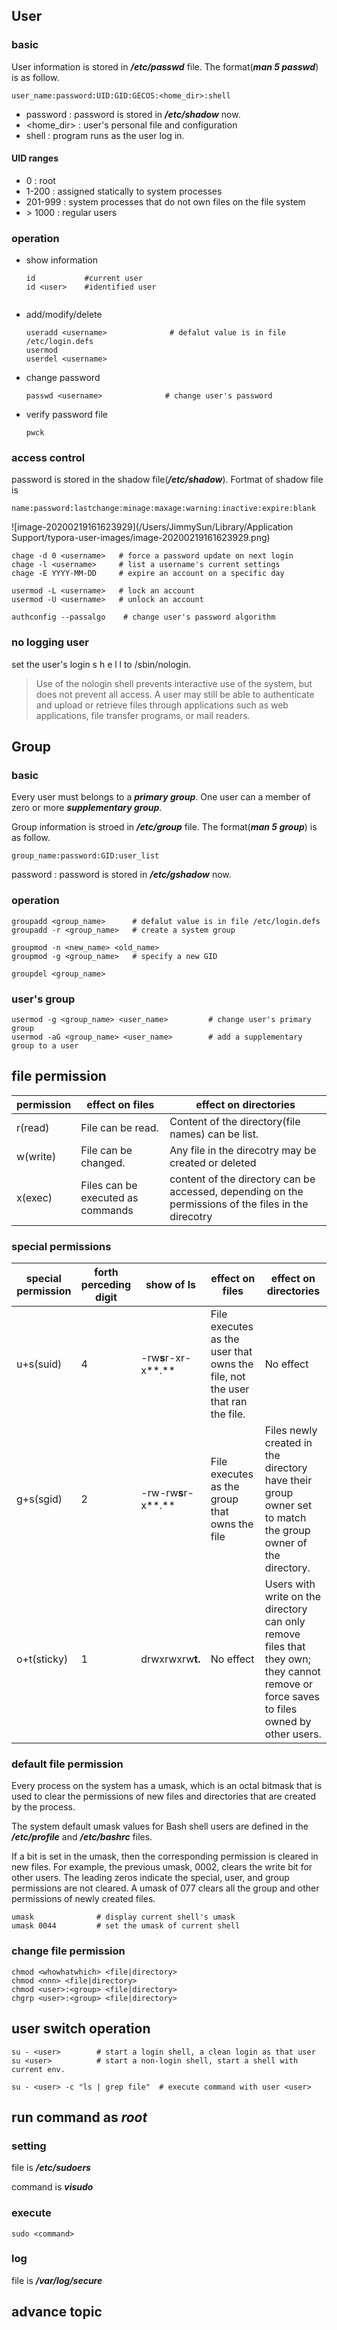 ## User

### basic

User information is stored in ***/etc/passwd*** file. The format(***man 5 passwd***) is as follow.

```
user_name:password:UID:GID:GECOS:<home_dir>:shell
```

- password : password is stored in ***/etc/shadow*** now.
- <home_dir> : user's personal file and configuration
- shell : program runs as the user log in.

#### UID ranges

- 0 : root
- 1-200 : assigned statically to system processes
- 201-999 : system processes that do not own files on the file system
- \> 1000 : regular users

### operation

- show information

  ```
  id           #current user
  id <user>    #identified user
  
  
  ```

- add/modify/delete

  ```shell
  useradd <username>              # defalut value is in file /etc/login.defs
  usermod
  userdel <username>
  ```

- change password

  ```shell
  passwd <username>              # change user's password
  ```

- verify password file

  ```shell
  pwck
  ```

  

### access control 

password is stored in the shadow file(***/etc/shadow***).  Fortmat of shadow file is 

```
name:password:lastchange:minage:maxage:warning:inactive:expire:blank
```

![image-20200219161623929](/Users/JimmySun/Library/Application Support/typora-user-images/image-20200219161623929.png)

```shell
chage -d 0 <username>   # force a password update on next login
chage -l <username>     # list a username's current settings
chage -E YYYY-MM-DD     # expire an account on a specific day
```

```shell
usermod -L <username>   # lock an account
usermod -U <username>   # unlock an account
```

```shell
authconfig --passalgo    # change user's password algorithm
```

### no logging user

set the user's login s h e l l to /sbin/nologin.

> Use of the nologin shell prevents interactive use of the system, but does not prevent all access. A user may still be able to authenticate and upload or retrieve files through applications such as web applications, file transfer programs, or mail readers.






## Group

### basic

Every user must belongs to a ***primary group***. One user can a member of zero or more ***supplementary group***.

Group information is stroed in ***/etc/group*** file. The format(***man 5 group***) is as follow.

```
group_name:password:GID:user_list
```

password : password is stored in ***/etc/gshadow*** now.

### operation

```shell
groupadd <group_name>      # defalut value is in file /etc/login.defs
groupadd -r <group_name>   # create a system group

groupmod -n <new_name> <old_name>
groupmod -g <group_name>   # specify a new GID

groupdel <group_name>
```

### user's group

```shell
usermod -g <group_name> <user_name>         # change user's primary group
usermod -aG <group_name> <user_name>        # add a supplementary group to a user
```



## file permission

| permission | effect on files                   | effect on directories                                        |
| ---------- | --------------------------------- | ------------------------------------------------------------ |
| r(read)    | File can be read.                 | Content of the directory(file names) can be list.            |
| w(write)   | File can be changed.              | Any file in the direcotry may be created or deleted          |
| x(exec)    | Files can be executed as commands | content of the directory can be accessed, depending on the permissions of the files in the direcotry |

### special permissions

| special permission | forth   perceding digit | show of ls          | effect on files                                              | effect on directories                                        |
| ------------------ | ----------------------- | ------------------- | ------------------------------------------------------------ | ------------------------------------------------------------ |
| u+s(suid)          | 4                       | -rw**s**r-xr-x**.** | File executes as the user that owns the file, not the user that ran the file. | No effect                                                    |
| g+s(sgid)          | 2                       | -rw-rw**s**r-x**.** | File executes as the group that owns the file                | Files newly created in the directory have their group owner set to match the group owner of the directory. |
| o+t(sticky)        | 1                       | drwxrwxrw**t.**     | No effect                                                    | Users with write on the directory can only remove files that they own; they cannot remove or force saves to files owned by other users. |



### default file permission

Every process on the system has a umask, which is an octal bitmask that is used to clear the permissions of new files and directories that are created by the process. 

The system default umask values for Bash shell users are defined in the ***/etc/profile*** and ***/etc/bashrc*** files. 

If a bit is set in the umask, then the corresponding permission is cleared in new files. For example, the previous umask, 0002, clears the write bit for other users. The leading zeros indicate the special, user, and group permissions are not cleared. A umask of 077 clears all the group and other permissions of newly created files.

```shell
umask              # display current shell's umask
umask 0044         # set the umask of current shell
```



### change file permission

```shell
chmod <whowhatwhich> <file|directory>
chmod <nnn> <file|directory>
chmod <user>:<group> <file|directory>
chgrp <user>:<group> <file|directory>
```



## user switch operation

```shell
su - <user>        # start a login shell, a clean login as that user
su <user>          # start a non-login shell, start a shell with current env.

su - <user> -c "ls | grep file"  # execute command with user <user>
```

## 

## run command as *root*

### setting

file is ***/etc/sudoers***

command is ***visudo***

### execute

```
sudo <command>
```

### log

file is ***/var/log/secure***

## advance topic

### 

```shell

```

